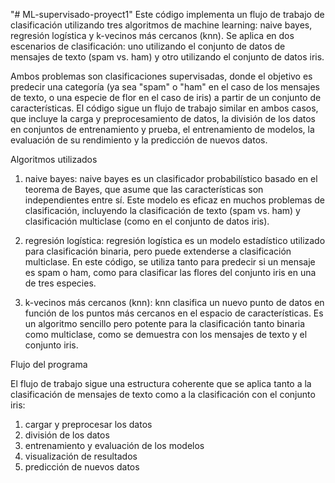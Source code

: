 "# ML-supervisado-proyect1" 
Este código implementa un flujo de trabajo de clasificación utilizando tres algoritmos de machine learning: naive bayes, regresión logística y k-vecinos más cercanos (knn). Se aplica en dos escenarios de clasificación: uno utilizando el conjunto de datos de mensajes de texto (spam vs. ham) y otro utilizando el conjunto de datos iris. 

Ambos problemas son clasificaciones supervisadas, donde el objetivo es predecir una categoría (ya sea "spam" o "ham" en el caso de los mensajes de texto, o una especie de flor en el caso de iris) a partir de un conjunto de características. El código sigue un flujo de trabajo similar en ambos casos, que incluye la carga y preprocesamiento de datos, la división de los datos en conjuntos de entrenamiento y prueba, el entrenamiento de modelos, la evaluación de su rendimiento y la predicción de nuevos datos.



Algoritmos utilizados

1. naive bayes:
naive bayes es un clasificador probabilístico basado en el teorema de Bayes, que asume que las características son independientes entre sí. Este modelo es eficaz en muchos problemas de clasificación, incluyendo la clasificación de texto (spam vs. ham) y clasificación multiclase (como en el conjunto de datos iris).

2. regresión logística:
regresión logística es un modelo estadístico utilizado para clasificación binaria, pero puede extenderse a clasificación multiclase. En este código, se utiliza tanto para predecir si un mensaje es spam o ham, como para clasificar las flores del conjunto iris en una de tres especies.

3. k-vecinos más cercanos (knn):
knn clasifica un nuevo punto de datos en función de los puntos más cercanos en el espacio de características. Es un algoritmo sencillo pero potente para la clasificación tanto binaria como multiclase, como se demuestra con los mensajes de texto y el conjunto iris.



Flujo del programa

El flujo de trabajo sigue una estructura coherente que se aplica tanto a la clasificación de mensajes de texto como a la clasificación con el conjunto iris:

1. cargar y preprocesar los datos
2. división de los datos
3. entrenamiento y evaluación de los modelos
4. visualización de resultados
5. predicción de nuevos datos